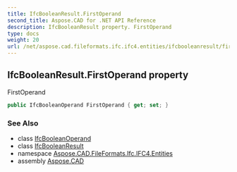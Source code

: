 ```yaml
---
title: IfcBooleanResult.FirstOperand
second_title: Aspose.CAD for .NET API Reference
description: IfcBooleanResult property. FirstOperand
type: docs
weight: 20
url: /net/aspose.cad.fileformats.ifc.ifc4.entities/ifcbooleanresult/firstoperand/
---
```

## IfcBooleanResult.FirstOperand property

FirstOperand

```csharp
public IfcBooleanOperand FirstOperand { get; set; }
```

### See Also

* class [IfcBooleanOperand](../../../aspose.cad.fileformats.ifc.ifc4.types/ifcbooleanoperand/)
* class [IfcBooleanResult](../)
* namespace [Aspose.CAD.FileFormats.Ifc.IFC4.Entities](../../ifcbooleanresult/)
* assembly [Aspose.CAD](../../../)


